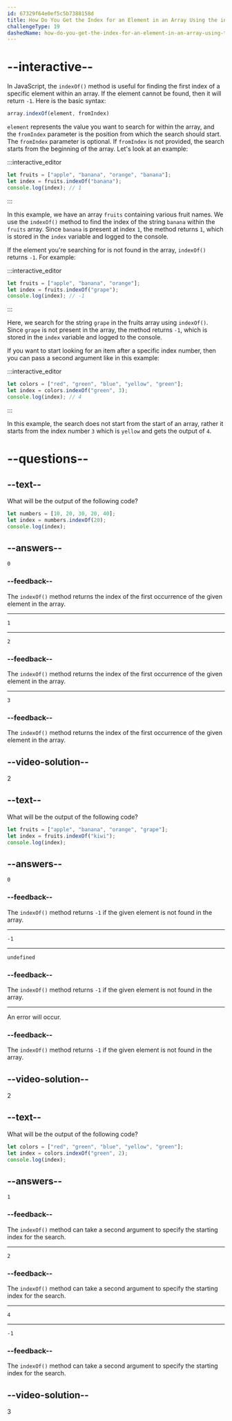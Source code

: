```yaml
---
id: 67329f64e0ef5c5b7388158d
title: How Do You Get the Index for an Element in an Array Using the indexOf Method?
challengeType: 19
dashedName: how-do-you-get-the-index-for-an-element-in-an-array-using-the-indexof-method
---
```


# --interactive--

In JavaScript, the `indexOf()` method is useful for finding the first index of a specific element within an array. If the element cannot be found, then it will return `-1`. Here is the basic syntax:

```js
array.indexOf(element, fromIndex)
```

`element` represents the value you want to search for within the array, and the `fromIndex` parameter is the position from which the search should start. The `fromIndex` parameter is optional. If `fromIndex` is not provided, the search starts from the beginning of the array. Let's look at an example:

:::interactive_editor

```js
let fruits = ["apple", "banana", "orange", "banana"];
let index = fruits.indexOf("banana");
console.log(index); // 1
```

:::

In this example, we have an array `fruits` containing various fruit names. We use the `indexOf()` method to find the index of the string `banana` within the `fruits` array. Since `banana` is present at index `1`, the method returns `1`, which is stored in the `index` variable and logged to the console.

If the element you're searching for is not found in the array, `indexOf()` returns `-1`. For example:

:::interactive_editor

```js
let fruits = ["apple", "banana", "orange"];
let index = fruits.indexOf("grape");
console.log(index); // -1
```

:::

Here, we search for the string `grape` in the fruits array using `indexOf()`. Since `grape` is not present in the array, the method returns `-1`, which is stored in the `index` variable and logged to the console.

If you want to start looking for an item after a specific index number, then you can pass a second argument like in this example: 

:::interactive_editor

```js
let colors = ["red", "green", "blue", "yellow", "green"];
let index = colors.indexOf("green", 3);
console.log(index); // 4
```

:::

In this example, the search does not start from the start of an array, rather it starts from the index number `3` which is `yellow` and gets the output of `4`.

# --questions--

## --text--

What will be the output of the following code?

```js
let numbers = [10, 20, 30, 20, 40];
let index = numbers.indexOf(20);
console.log(index);
```

## --answers--

`0`

### --feedback--

The ``indexOf()`` method returns the index of the first occurrence of the given element in the array.

---

`1`

---

`2`

### --feedback--

The ``indexOf()`` method returns the index of the first occurrence of the given element in the array.

---

`3`

### --feedback--

The ``indexOf()`` method returns the index of the first occurrence of the given element in the array.

## --video-solution--

2

## --text--

What will be the output of the following code?

```js
let fruits = ["apple", "banana", "orange", "grape"];
let index = fruits.indexOf("kiwi");
console.log(index);
```

## --answers--

`0`

### --feedback--

The ``indexOf()`` method returns `-1` if the given element is not found in the array.

---

`-1`

---

`undefined`

### --feedback--

The ``indexOf()`` method returns `-1` if the given element is not found in the array.

---

An error will occur.

### --feedback--

The ``indexOf()`` method returns `-1` if the given element is not found in the array.

## --video-solution--

2

## --text--

What will be the output of the following code?

```js
let colors = ["red", "green", "blue", "yellow", "green"];
let index = colors.indexOf("green", 2);
console.log(index);
```

## --answers--

`1`

### --feedback--

The ``indexOf()`` method can take a second argument to specify the starting index for the search.

---

`2`

### --feedback--

The ``indexOf()`` method can take a second argument to specify the starting index for the search.

---

`4`

---

`-1`

### --feedback--

The ``indexOf()`` method can take a second argument to specify the starting index for the search.

## --video-solution--

3
